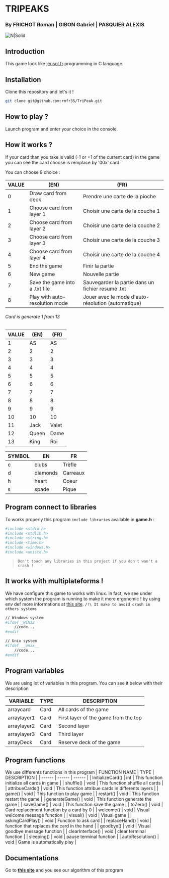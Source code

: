 # TRIPEAKS 
### By FRICHOT Roman | GIBON Gabriel | PASQUIER ALEXIS

![N|Solid](https://www.polesup-delasalle.fr/wp-content/uploads/sites/5/2020/01/Sticker-Fili%C3%A8re-SI_Publi%C3%A9-250x250.jpg) 

## Introduction
This game look like [jeusol.fr](https://www.jeusol.fr/tripeaks) programming in C language.

## Installation
Clone this repository and let's it !

```sh
git clone git@github.com:rmfr35/TriPeak.git
```
## How to play ?
Launch program and enter your choice in the console.

## How it works ?
If your card than you take is valid (-1 or +1 of the current card) in the game you can see the card choose is remplace by '00x' card. 

You can choose 9 choice : 

| VALUE | (EN) | (FR) |
| ------ | ------ | ------ |
| 0 |  Draw card from deck | Prendre une carte de la pioche | 
| 1 |  Choose card from layer 1 | Choisir une carte de la couche 1 | 
| 2 |  Choose card from layer 2 | Choisir une carte de la couche 2 | 
| 3 |  Choose card from layer 3 | Choisir une carte de la couche 3 | 
| 4 |  Choose card from layer 4 | Choisir une carte de la couche 4 | 
| 5 |  End the game | Finir la partie |
| 6 |  New game | Nouvelle partie |
| 7 |  Save the game into a .txt file | Sauvegarder la partie dans un fichier resumé .txt | 
| 8 |  Play with auto-resolution mode | Jouer avec le mode d'auto-résolution (automatique) | 


###### Card is generate 1 from 13
| VALUE | (EN) | (FR) |
| ------ | ------ | ------ |
| 1 |  AS | AS | 
| 2 |  2 | 2 | 
| 3 |  3 | 3 | 
| 4 |  4 | 4 | 
| 5 |  5 | 5 |
| 6 |  6 | 6 |
| 7 |  7 | 7 | 
| 8 |  8 | 8 | 
| 9 |  9 | 9 | 
| 10 |  10 | 10 | 
| 11 |  Jack | Valet | 
| 12 |  Queen | Dame | 
| 13 |  King | Roi |

| SYMBOL | EN | FR |
| ------ | ------ | ------ |
| c |  clubs | Trèfle |
| d |  diamonds | Carreaux |
| h |  heart | Coeur |
| s |  spade | Pique |


## Program connect to libraries
To works properly this program `include libraries` available in **game.h** :
```sh
#include <stdio.h>
#include <stdlib.h>
#include <string.h>
#include <time.h>
#include <windows.h>
#include <unistd.h>
```
> `Don't touch any libraries in this project if you don't wan't a crash !`

## It works with multiplateforms !
We have configure this game to works with linux. 
In fact, we see under which system the program is running to make it more ergonomic !
by using env def more informations at [this site](https://iq.opengenus.org/detect-operating-system-in-c/). `/!\ It make to avoid crash in others systems`

```sh
// Windows system
#ifdef _WIN32
    //code...
#endif

// Unix system
#ifdef __unix__
    //code...
#endif
```

## Program variables
We are using lot of variables in this program. You can see it below with their description

| VARIABLE | TYPE  | DESCRIPTION |
| ------ | ------ | ------ |
| arraycard | Card | All cards of the game |
| arraylayer1 | Card | First layer of the game from the top |
| arraylayer2 | Card | Second layer |
| arraylayer3 | Card | Third layer |
| arrayDeck | Card | Reserve deck of the game |

## Program functions
We use differents functions in this program 
| FUNCTION NAME | TYPE  | DESCRIPTION |
| ------ | ------ | ------ |
| InitializeCard() | int | This function initialize all cards in game |
| shuffle() | void | This function shuffle all cards |
| attribueCards() | void | This function attribue cards in differents layers |
| game() | void | This function to play game |
| restart() | void | This function restart the game |
| generateGame() | void | This function generate the game |
| saveGame() | void | This function save the game |
| toZero() | void | Card replacement function by a card by 0 |
| welcome() | void | Visual welcome message function |
| visual() | void | Visual game |
| askingCardPlay() | void | Function to ask card |
| replaceHand() | void | function that replaces the card in the hand |
| goodbye() | void | Visual goodbye message function |
| clearInterface() | void | clear terminal function |
| sleeping() | void | pause terminal function |
| autoResolution() | void | Game is automatically play |


## Documentations
Go to **[this site](https://docs.google.com/document/d/1Q2mAL1IWtuvaTlGDmiTICal7OWSXamm_RVFq7MhKx8c/edit)** and you see our algorithm of this program


